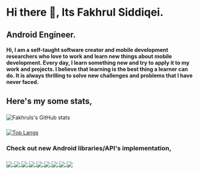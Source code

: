 <p align="center">
  <h1> Hi there 👋, Its Fakhrul Siddiqei.</h1>    
  <h2> Android Engineer.</h2>
</p>
<h4> Hi, I am a self-taught software creator and mobile development researchers who love to work and learn new things about mobile development. Every day, I learn something new and try to apply it to my work and projects. I believe that learning is the best thing a learner can do. It is always thrilling to solve new challenges and problems that I have never faced. </h4> 

## Here's my some stats,

### 
![Fakhruls's GitHub stats](https://github-readme-stats.vercel.app/api?username=fakhrulasa&show_icons=true&theme=cobalt)
### 
[![Top Langs](https://github-readme-stats.vercel.app/api/top-langs/?username=fakhrulasa&exclude_repo=okkhor-Bangla-ANSI-converter,My-Portfolio-Website,TOOLkit,COROMAP,BEUMAN-PRANOBANDHU,AutomaticMobileAuth,anagram,wd2DiceGame,CalculatorWD2,Workshopday1,RecycleviewTrainingClass391&layout=compact&theme=radical)](https://github.com/fakhrulasa/github-readme-stats)
### 
### 
### Check out new Android libraries/API's implementation,
### 
### 
<a href="https://github.com/FakhrulASA/RealmDB-Imp">
  <img align="center" src="https://github-readme-stats.vercel.app/api/pin/?username=fakhrulasa&repo=RealmDB-Imp"/>
</a>
<a href="https://github.com/FakhrulASA/Hilt-x-Retrofit">
  <img align="center" src="https://github-readme-stats.vercel.app/api/pin/?username=fakhrulasa&repo=Hilt-x-Retrofit" />
</a>
<a href="https://github.com/FakhrulASA/Jetpack-Navigation-Component">
  <img align="center" src="https://github-readme-stats.vercel.app/api/pin/?username=fakhrulasa&repo=Jetpack-Navigation-Component" />
</a>
<a href="https://github.com/FakhrulASA/ROOMDB_Demo">
  <img align="center" src="https://github-readme-stats.vercel.app/api/pin/?username=fakhrulasa&repo=ROOMDB_Demo" />
</a>
<a href="https://github.com/FakhrulASA/Work-Workmanager-Imp">
  <img align="center" src="https://github-readme-stats.vercel.app/api/pin/?username=fakhrulasa&repo=Work-Workmanager-Imp" />
</a>
<a href="https://github.com/FakhrulASA/Message-Retriever-With-ViewBinding">
  <img align="center" src="https://github-readme-stats.vercel.app/api/pin/?username=fakhrulasa&repo=Message-Retriever-DataViewbinding" />
</a>
<a href="https://github.com/FakhrulASA/Firebase-In-App-Messaging">
  <img align="center" src="https://github-readme-stats.vercel.app/api/pin/?username=fakhrulasa&repo=Firebase-In-App-Messaging" />
</a>

<a href="https://github.com/FakhrulASA/camerax-imp">
  <img align="center" src="https://github-readme-stats.vercel.app/api/pin/?username=fakhrulasa&repo=camerax-imp" />
</a>
<a href="https://github.com/FakhrulASA/Widgets-android">
  <img align="center" src="https://github-readme-stats.vercel.app/api/pin/?username=fakhrulasa&repo=Widgets-android" />
</a>














